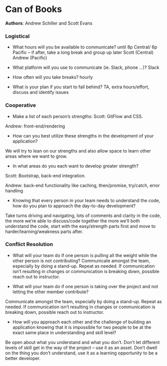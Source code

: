 # Can of Books

**Authors**: Andrew Schiller and Scott Evans

### Logistical

- What hours will you be available to communicate?
until 8p Central/ 6p Pacific – if after, take a long break and group up later
Scott (Central) Andrew (Pacific)

- What platform will you use to communicate (ie. Slack, phone …)?
Slack

- How often will you take breaks?
hourly

- What is your plan if you start to fall behind?
TA, extra hours/effort, discuss and identify issues

### Cooperative

- Make a list of each person’s strengths:
Scott: GitFlow and CSS.

Andrew: front-end/rendering

- How can you best utilize these strengths in the development of your application?

We will try to lean on our strengths and also allow space to learn other areas where we want to grow.

- In what areas do you each want to develop greater strength?

Scott: Bootstrap, back-end integration.

Andrew: back-end functionality like caching, then/promise, try/catch, error handling

- Knowing that every person in your team needs to understand the code, how do you plan to approach the day-to-day development?

Take turns driving and navigating, lots of comments and clarity in the code, the more we’re able to discuss/code together the more we’ll both understand the code, start with the easy/strength parts first and move to harder/learning/weakness parts after.

### Conflict Resolution

- What will your team do if one person is pulling all the weight while the other person is not contributing?
Communicate amongst the team, especially by doing a stand-up. Repeat as needed. If communication isn’t resulting in changes or communication is breaking down, possible reach out to instructor.

- What will your team do if one person is taking over the project and not letting the other member contribute?

Communicate amongst the team, especially by doing a stand-up. Repeat as needed. If communication isn’t resulting in changes or communication is breaking down, possible reach out to instructor.

- How will you approach each other and the challenge of building an application knowing that it is impossible for two people to be at the exact same place in understanding and skill level?

Be open about what you understand and what you don’t. Don’t let different levels of skill get in the way of the project – use it as an asset. Don’t dwell on the thing you don’t understand, use it as a learning opportunity to be a better developer.

